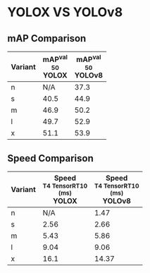 ---
---

# YOLOX VS YOLOv8

## mAP Comparison

| **Variant** | <center><span style='width: 400px;'>**mAP<sup>val<br>50**<br>**YOLOX**</span></center> | <center><span style='width: 400px;'>**mAP<sup>val<br>50**<br>**YOLOv8**</span></center> |
| ----------- | -------------------------------------------------------------------------------------- | --------------------------------------------------------------------------------------- |
| n           | N/A                                                                                    | 37.3                                                                                    |
| s           | 40.5                                                                                   | 44.9                                                                                    |
| m           | 46.9                                                                                   | 50.2                                                                                    |
| l           | 49.7                                                                                   | 52.9                                                                                    |
| x           | 51.1                                                                                   | 53.9                                                                                    |

## Speed Comparison

| **Variant** | <center><span style='width: 200px;'>**Speed**<br><sup>T4 TensorRT10<br>(ms)</sup><br>**YOLOX**</span></center> | <center><span style='width: 200px;'>**Speed**<br><sup>T4 TensorRT10<br>(ms)</sup><br>**YOLOv8**</span></center> |
| ----------- | -------------------------------------------------------------------------------------------------------------- | --------------------------------------------------------------------------------------------------------------- |
| n           | N/A                                                                                                            | 1.47                                                                                                            |
| s           | 2.56                                                                                                           | 2.66                                                                                                            |
| m           | 5.43                                                                                                           | 5.86                                                                                                            |
| l           | 9.04                                                                                                           | 9.06                                                                                                            |
| x           | 16.1                                                                                                           | 14.37                                                                                                           |
